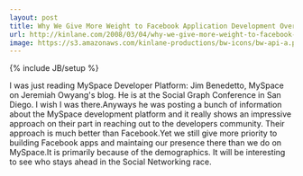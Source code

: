 ```yaml
---
layout: post
title: Why We Give More Weight to Facebook Application Development Over MySpace
url: http://kinlane.com/2008/03/04/why-we-give-more-weight-to-facebook-application-development-over-myspace/
image: https://s3.amazonaws.com/kinlane-productions/bw-icons/bw-api-a.png
---
```

{% include JB/setup %}
I was just reading MySpace Developer Platform: Jim Benedetto, MySpace on Jeremiah Owyang's blog.  He is at the Social Graph Conference in San Diego.  I wish I was there.Anyways he was posting a bunch of information about the MySpace development platform and it really shows an impressive approach on their part in reaching out to the developers community. Their approach is much better than Facebook.Yet we still give more priority to building Facebook apps and maintaing our presence there than we do on MySpace.It is primarily because of the demographics.  It will be interesting to see who stays ahead in the Social Networking race.